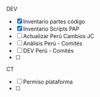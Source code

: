 DEV
- [x] Inventario partes código
- [x] Inventario Scripts PAP
- [ ] Actualizar Perú Cambios JC
- [ ] Análisis Perú - Comités
- [ ] DEV Perú - Comités
- [ ] 

CT
- [ ] Permiso plataforma
- [ ] 